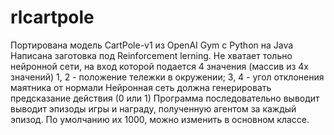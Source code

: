 # rlcartpole
Портирована модель CartPole-v1 из OpenAI Gym с Python на Java Написана заготовка под Reinforcement lerning. 
Не хватает тольно нейронной сети, на вход которой подается 4 значения (массив из 4х значений) 
1, 2 - положение тележки в окружении; 
3, 4 - угол отклонения маятника от нормали 
Нейронная сеть должна генерировать предсказание действия (0 или 1)
Программа последовательно выводит выводит эпизоды игры и награду, полученную агентом за каждый эпизод. По умолчанию их 1000, можно изменить в основном классе. 
